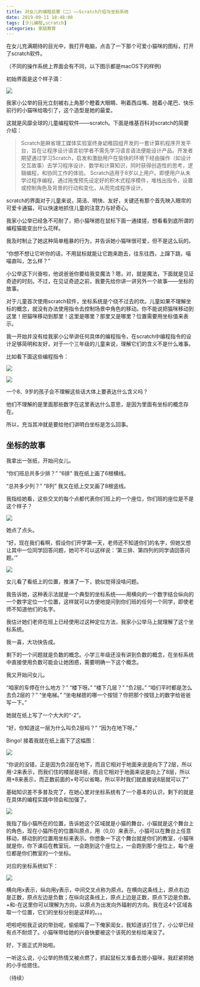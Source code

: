 ```yaml
---
title: 对女儿的编程启蒙（二）——Scratch介绍与坐标系统
date: 2019-09-11 18:48:08
tags: [少儿编程,scratch]
categories: 家庭教育
---
```


在女儿充满期待的目光中，我打开电脑，点击了一下那个可爱小猫咪的图标，打开了scratch软件。

（不同的操作系统上界面会有不同，以下图示都是macOS下的样例)

初始界面是这个样子滴：

![](对女儿的编程启蒙（二）/scratch-fullscreen.png)

我家小公举的目光立刻被右上角那个瞪着大眼睛、咧着西瓜嘴、翘着小尾巴、快乐前行的小猫咪给吸引了，这个造型是她的最爱。

这就是风靡全球的儿童编程软件——scratch。下面是维基百科对scratch的简要介绍：

> Scratch是麻省理工媒体实验室终身幼稚园组开发的一套计算机程序开发平台，旨在让程序设计语言初学者不需先学习语言语法便能设计产品。开发者期望通过学习Scratch，启发和激励用户在愉快的环境下经由操作（如设计交互故事）去学习程序设计、数学和计算知识，同时获得创造性的思考，逻辑编程，和协同工作的体验。
Scratch适用于8岁以上用户。即便用户从未学过程序编程，通过拖曳预先设定好的积木式程序模件，堆栈出指令，设置或控制角色及背景的行动和变化，从而完成程序设计。

scratch的界面对于儿童来说，简洁、明快、友好，关键还有那个首先映入眼帘的可爱卡通猫，可以快速地抓住儿童的注意力与好奇心。

我家小公举已经急不可耐了，把小猫咪摁在鼠标下面一通揉搓，想看看到底所谓的编程猫能变出什么花样。

我及时制止了她这种简单粗暴的行为，并告诉她小猫咪很可爱，但不是这么玩的。

“你想不想让它听你的话，不用鼠标就能让它跑来跑去，往东往西，上蹿下跳，喵喵直叫，怎么样？”

小公举这下兴奋啦，他说爸爸你要给我变魔法？嗯，对，就是魔法，下面就是见证奇迹的时刻。不过，在见证奇迹之前，我要先给你讲一讲另外一个故事——坐标的故事。

对于儿童首次使用scratch软件，坐标系统是个绕不过去的坎。儿童如果不理解坐标的概念，就没有办法使用指令去控制场景中角色的移动。你不能说把猫咪移动到这里！把猫咪移动到那里！这里是哪里？那里又是哪里？位置需要用坐标值来表示。

我一开始并没有给我家小公举讲任何具体的编程指令，在scratch中编程指令的设计足够简明和友好，对于一个三年级的儿童来说，理解它们的含义不是什么难事。

比如看下面这些编程指令：

![](对女儿的编程启蒙（二）/scratch-moveto1.png)

![](对女儿的编程启蒙（二）/scratch-moveto2.png)

一个8、9岁的孩子会不理解这些话大体上要表达什么含义吗？

他们不理解的是里面那些数字在这里表达什么意思，是因为里面有坐标的概念存在。

所以，充当其冲就是要给他们讲明白坐标是怎么回事。

## 坐标的故事

我拿出一张纸，开始问女儿。

“你们班总共多少排？”
“6排”
我在纸上画了6根横线。

“总共多少列？”
“8列”
我又在纸上交叉画了8根竖线。

我指给她看，这些交叉的每个点都代表你们班上的一个座位，你们班的座位是不是这个样子？

![](对女儿的编程启蒙（二）/教室座位示意图.jpeg)

她点了点头。

“好，现在我们看啊，假设你们开学第一天，老师还不知道你们的名字，但她又想让其中一位同学回答问题，她可不可以这样说：’第三排、第四列的同学请回答问题。’”

![](对女儿的编程启蒙（二）/教室座位示意图带坐标.jpeg)

女儿看了看纸上的位置，推演了一下，貌似觉得没啥问题。

我告诉她，这种表示法就是一个典型的坐标系统——用横向的一个数字结合纵向的一个数字定位一个位置，这样就可以方便地提问到你们班的任何一个同学，即使老师不知道他们的名字。

我估计她们老师在班上已经使用过这种定位方法，我家小公举马上就理解了这个坐标系统。

我一喜，大功快告成。

剩下的一个问题就是负数的概念。小学三年级还没有讲到负数的概念，在坐标系统中直接使用负数可能会让她困惑，需要明确一下这个概念。

我又开始问女儿。

“咱家的车停在什么地方？”
“楼下呀。”
“楼下几层？”
“负2层。”
“咱们平时都是怎么去负2层的？”
“坐电梯。”
“坐电梯摁的哪一个按钮？你把那个按钮上的数字给爸爸写一下。”

她就在纸上写了一个大大的“-2”。

“好，你知道这一层为什么叫负2层吗？”
“因为在地下呀。”

Bingo! 接着我就在纸上画下了这幅图：

![](对女儿的编程启蒙（二）/楼房示意图.jpeg)

“你说的没错，正是因为负2层在地下，而且它相对于地面来说是向下了2层，所以用-2来表示，而我们住的楼层是8层，而且它相对于地面来说是向上了8层，所以用+8来表示，而正数前面的+号可以省略，所以平时我们就直接说8层就可以了”

基础知识差不多普及完了，在她心里对坐标系统有了一个基本的认识，剩下的就是在具体的编程实践中领会和加强了。

![](对女儿的编程启蒙（二）/精灵猫舞台.png)

我指了指小猫所在的位置，告诉她这个区域就是小猫的舞台，小猫就是这个舞台上的角色，现在小猫所在的位置叫原点，用（0,0）来表示，小猫可以在舞台上任意移动，移动到的位置用坐标来表示。你想象一下这个舞台就是你们的教室，小猫咪就是你，你下课后在教室玩，一会跑到这个座位上，一会跑到那个座位上，每个座位都是你们教室的一个坐标。

对应的坐标系统如下：

![](对女儿的编程启蒙（二）/坐标系.jpeg)

横向用x表示，纵向用y表示，中间交叉点称为原点。在横向这条线上，原点右边是正数，原点左边是负数；在纵向这条线上，原点上边是正数，原点下边是负数。+和-在这里你可以理解为方向，以原点为出发向外辐射的方向。我在这4个区域各取一个位置，它们的坐标分别是这样的。。。

吧啦吧啦我正说的带劲呢，偷偷瞄了一下俺家闺女，我知道该打住了，小公举已经有点不耐烦了。小猫咪带给她的兴奋快要被这个该死的坐标给淹没了。

好，下面正式开始啦。

一听这么说，小公举的热情又被点燃了，抓起鼠标又准备去摁小猫咪，我赶紧把她的小手给摁住。

（待续）
